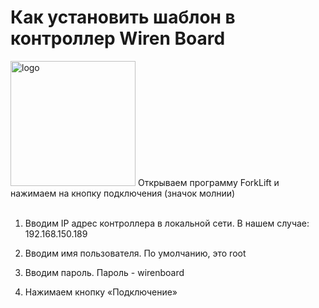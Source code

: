 # Как установить шаблон в контроллер Wiren Board

<img width="200px" src="https://onokom.ru/img/index/posti-novosti/podklyuchaem-kondicioner-haier-flexis-super-match-as25s2sf1fa-g-v-umnyj-dom-wirenboard-cherez-shlyuz-onokom-hr-1-mb-b-b-apple-home-yandex-alisa-spruthub-i-spruthome/100-otkryvaem-programmu-forklift-i-nazhimaem-na-knopku-podklyucheniya-znachok-molnii.webp" alt="logo"/> 
 Открываем программу ForkLift и нажимаем на кнопку подключения (значок молнии)<br><br>

1. Вводим IP адрес контроллера в локальной сети. В нашем случае: <span>192.168.150.189</span><br>

2. Вводим имя пользователя. По умолчанию, это <span>root</span><br>

3. Вводим пароль. Пароль - <span>wirenboard</span><br>

 4. Нажимаем кнопку <span>«Подключение»</span><br>
